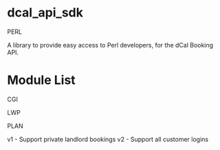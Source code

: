 dcal_api_sdk
============

PERL

A library to provide easy access to Perl developers, for the dCal Booking API.

Module List
===========

CGI

LWP

PLAN

v1 - Support private landlord bookings
v2 - Support all customer logins

